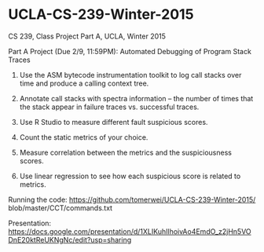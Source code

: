 # UCLA-CS-239-Winter-2015
CS 239, Class Project Part A, UCLA, Winter 2015

Part A Project (Due 2/9, 11:59PM): Automated Debugging of Program Stack Traces

1. Use the ASM bytecode instrumentation toolkit to log call stacks over time and produce a calling context tree.

2. Annotate call stacks with spectra information – the number of times that the stack appear in failure traces vs. successful traces.

3. Use R Studio to measure different fault suspicious scores.

4. Count the static metrics of your choice.

5. Measure correlation between the metrics and the suspiciousness scores.

6. Use linear regression to see how each suspicious score is related to metrics.


Running the code:
https://github.com/tomerwei/UCLA-CS-239-Winter-2015/ blob/master/CCT/commands.txt

Presentation:
https://docs.google.com/presentation/d/1XLIKuhIlhoivAo4EmdO_z2jHn5VODnE20ktReUKNgNc/edit?usp=sharing

